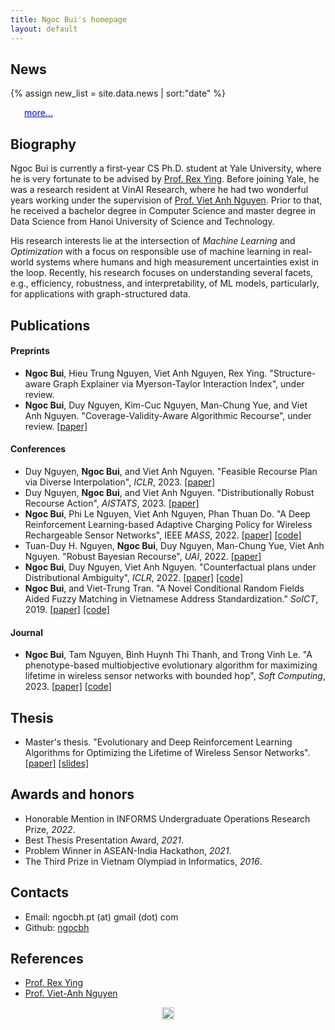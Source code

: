 ```yaml
---
title: Ngoc Bui's homepage
layout: default
---
```


## News
{% assign new_list = site.data.news | sort:"date" %}
<div id="content"></div>
<p
      style="
        margin-left: 22px;
        color: rgb(0, 0, 238);
        margin-top: 0px;
        text-decoration: underline;
        cursor: pointer;
      "
      id="loadmore"
    >
      more...
    </p>
<ul id='newList' style="display: none;">
{% for new in new_list reversed %}
    <li>{{new.date | date: "%b %Y" }}: {{new.content | markdownify | remove: '<p>' | remove: '</p>' }}</li>
{% endfor %}
</ul>

## Biography

Ngoc Bui is currently a first-year CS Ph.D. student at Yale University, where he is very fortunate to be advised by [Prof. Rex Ying](https://www.cs.yale.edu/homes/ying-rex/). Before joining Yale, he was a research resident at VinAI Research, where he had two wonderful years working under the supervision of [Prof. Viet Anh Nguyen](https://vietanhnguyen.net/). Prior to that, he received a bachelor degree in Computer Science and master degree in Data Science from Hanoi University of Science and Technology.

His research interests lie at the intersection of *Machine Learning* and *Optimization* with a focus on responsible use of machine learning in real-world systems where humans and high measurement uncertainties exist in the loop. Recently, his research focuses on understanding several facets, e.g., efficiency, robustness, and interpretability, of ML models, particularly, for applications with graph-structured data.

## Publications

#### Preprints

* **Ngoc Bui**, Hieu Trung Nguyen, Viet Anh Nguyen, Rex Ying. "Structure-aware Graph Explainer via Myerson-Taylor Interaction Index", under review.
* **Ngoc Bui**, Duy Nguyen, Kim-Cuc Nguyen, Man-Chung Yue, and Viet Anh Nguyen. "Coverage-Validity-Aware Algorithmic Recourse", under review. [[paper]](https://arxiv.org/abs/2311.11349)

#### Conferences

* Duy Nguyen, **Ngoc Bui**, and Viet Anh Nguyen. "Feasible Recourse Plan via Diverse Interpolation", *ICLR*, 2023. [[paper]](https://arxiv.org/abs/2302.11213) 
* Duy Nguyen, **Ngoc Bui**, and Viet Anh Nguyen. "Distributionally Robust Recourse Action", *AISTATS*, 2023. [[paper]](https://arxiv.org/abs/2302.11211)
* **Ngoc Bui**, Phi Le Nguyen, Viet Anh Nguyen, Phan Thuan Do. "A Deep Reinforcement Learning-based Adaptive Charging Policy for Wireless Rechargeable Sensor Networks", IEEE *MASS*, 2022. [[paper]](https://arxiv.org/abs/2208.07824) [[code]](https://github.com/ngocbh/DRL-TCC)
* Tuan-Duy H. Nguyen, **Ngoc Bui**, Duy Nguyen, Man-Chung Yue, Viet Anh Nguyen. "Robust Bayesian Recourse", *UAI*, 2022. [[paper]](https://arxiv.org/pdf/2206.10833.pdf)
* **Ngoc Bui**, Duy Nguyen, Viet Anh Nguyen. "Counterfactual plans under Distributional Ambiguity", *ICLR*, 2022. [[paper]](https://arxiv.org/abs/2201.12487) [[code]](https://github.com/ngocbh/COPA)
* **Ngoc Bui**, and Viet-Trung Tran. "A Novel Conditional Random Fields Aided Fuzzy Matching in Vietnamese Address Standardization." *SoICT*, 2019. [[paper]](/assets/pdf/soict19.pdf) [[code]](https://github.com/ngocbh/stavia)

#### Journal

* **Ngoc Bui**, Tam Nguyen, Binh Huynh Thi Thanh, and Trong Vinh Le. "A phenotype-based multiobjective evolutionary algorithm for maximizing lifetime in wireless sensor networks with bounded hop", *Soft Computing*, 2023. [[paper]](/assets/pdf/softcomp23.pdf) [[code]](https://github.com/ngocbh/nebp_wsn)

<!-- ## Projects -->

<!-- * GeneticPython: A simple and friendly Python framework for genetic-based algorithms. [[pypi]](https://pypi.org/project/geneticpython/) -->
<!-- * SCOSS: A source code similarity system for competitive programming. [[pypi]](https://github.com/BK-SCOSS/scoss) -->
<!-- * Comnato: A command line interfaces (CLI) to manage Codeforces’ groups. [[pypi]](https://pypi.org/project/conmato/) -->

## Thesis

*  Master's thesis. "Evolutionary and Deep Reinforcement Learning Algorithms for Optimizing the Lifetime of Wireless Sensor Networks". [[paper]](/assets/pdf/ms_thesis.pdf) [[slides]](/assets/pdf/ms_slides.pdf)

## Awards and honors

* Honorable Mention in INFORMS Undergraduate Operations Research Prize, *2022*.
* Best Thesis Presentation Award, *2021*.
* Problem Winner in ASEAN-India Hackathon, *2021*.
* The Third Prize in Vietnam Olympiad in Informatics, *2016*.
<!-- * The Third prize in Asia HCMC Vietnam National Programming Contest, *2017*. -->


<h2 id='contact'>Contacts</h2>

* Email: ngocbh.pt (at) gmail (dot) com
* Github: [ngocbh](https://github.com/ngocbh)

## References 
* [Prof. Rex Ying](https://www.cs.yale.edu/homes/ying-rex/)
* [Prof. Viet-Anh Nguyen](https://vietanhnguyen.net/)
<!-- * [Assoc. Prof. Thuan Do Phan](https://scholar.google.com.vn/citations?user=7Bpp8U0AAAAJ&hl=en)  -->
<!-- * [Dr. Phi Le Nguyen](https://scholar.google.co.jp/citations?user=L_NKoQwAAAAJ&hl=en) -->

<!-- * [Assoc. Prof. Huynh Thi Thanh Binh](https://scholar.google.com/citations?user=vJYe5lkAAAAJ&hl=en) -->
<!-- * [Dr. Viet-Trung Tran](https://scholar.google.com/citations?user=wYWRXQ0AAAAJ&hl=en) -->

<!-- ## Collaborators -->

<!-- * Duy Nguyen *at VinAI* -->
<!-- * Tam Nguyen *at HUST* -->

<img src="{{ '/assets/images/cosenkid.jpg' | relative_url }}" width="20" height="20" alt="Paris" style='display: block;margin-left: auto;margin-right: auto;'/>

